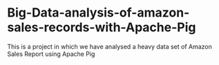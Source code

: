 # Big-Data-analysis-of-amazon-sales-records-with-Apache-Pig
This is a project in which we have analysed a heavy data set of Amazon Sales Report using Apache Pig
